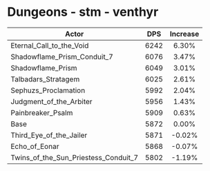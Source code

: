 # Dungeons - stm - venthyr
| Actor | DPS | Increase |
|---|:---:|:---:|
|Eternal_Call_to_the_Void|6242|6.30%|
|Shadowflame_Prism_Conduit_7|6076|3.47%|
|Shadowflame_Prism|6049|3.01%|
|Talbadars_Stratagem|6025|2.61%|
|Sephuzs_Proclamation|5992|2.04%|
|Judgment_of_the_Arbiter|5956|1.43%|
|Painbreaker_Psalm|5909|0.63%|
|Base|5872|0.00%|
|Third_Eye_of_the_Jailer|5871|-0.02%|
|Echo_of_Eonar|5868|-0.07%|
|Twins_of_the_Sun_Priestess_Conduit_7|5802|-1.19%|
